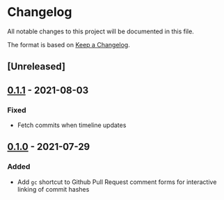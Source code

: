 # Changelog

All notable changes to this project will be documented in this file.

The format is based on [Keep a Changelog](https://keepachangelog.com/en/1.0.0/).

## [Unreleased]

## [0.1.1] - 2021-08-03

### Fixed

- Fetch commits when timeline updates

## [0.1.0] - 2021-07-29

### Added

- Add `gc` shortcut to Github Pull Request comment forms for interactive linking of commit hashes

[0.1.1]: https://github.com/ikim23/github-pr-commits/releases/tag/v0.1.0...v0.1.1
[0.1.0]: https://github.com/ikim23/github-pr-commits/releases/tag/v0.1.0
